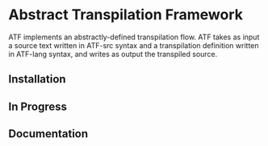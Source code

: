 # Abstract Transpilation Framework

ATF implements an abstractly-defined transpilation flow. ATF takes as input a source text written in ATF-src syntax and a transpilation definition written in ATF-lang syntax, and writes as output the transpiled source.

## Installation



## In Progress

## Documentation



